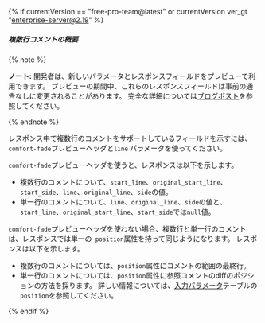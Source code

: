 {% if currentVersion == "free-pro-team@latest" or currentVersion ver_gt "enterprise-server@2.19" %}

##### 複数行コメントの概要

{% note %}

**ノート:** 開発者は、新しいパラメータとレスポンスフィールドをプレビューで利用できます。 プレビューの期間中、これらのレスポンスフィールドは事前の通告なしに変更されることがあります。 完全な詳細については[ブログポスト](https://developer.github.com/changes/2019-10-03-multi-line-comments)を参照してください。

{% endnote %}

レスポンス中で複数行のコメントをサポートしているフィールドを示すには、`comfort-fade`プレビューヘッダと`line` パラメータを使ってください。

`comfort-fade`プレビューヘッダを使うと、レスポンスは以下を示します。
- 複数行のコメントについて、`start_line`、`original_start_line`、`start_side`、`line`、`original_line`、`side`の値。
- 単一行のコメントについて、`line`、`original_line`、`side`の値と、`start_line`、`original_start_line`、`start_side`では`null`値。

`comfort-fade`プレビューヘッダを使わない場合、複数行と単一行のコメントは、レスポンスでは単一の` position`属性を持って同じようになります。 レスポンスは以下を示します。
- 複数行のコメントについては、`position`属性にコメントの範囲の最終行。
- 単一行のコメントについては、`position`属性に参照コメントのdiffのポジションの方法を採ります。 詳しい情報については、[入力パラメータ](/v3/pulls/comments/#parameters-2)テーブルの`position`を参照してください。

{% endif %}
